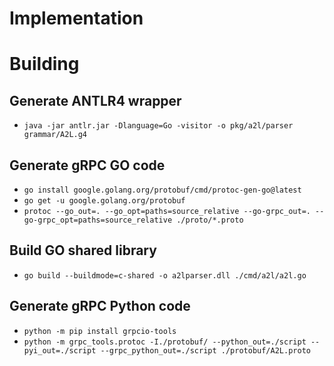 # Implementation

# Building
## Generate ANTLR4 wrapper
- `java -jar antlr.jar -Dlanguage=Go -visitor -o pkg/a2l/parser grammar/A2L.g4`

## Generate gRPC GO code
- `go install google.golang.org/protobuf/cmd/protoc-gen-go@latest`
- `go get -u google.golang.org/protobuf`
- `protoc --go_out=. --go_opt=paths=source_relative --go-grpc_out=. --go-grpc_opt=paths=source_relative ./proto/*.proto`

## Build GO shared library
- `go build --buildmode=c-shared -o a2lparser.dll ./cmd/a2l/a2l.go`

## Generate gRPC Python code
- `python -m pip install grpcio-tools`
- `python -m grpc_tools.protoc -I./protobuf/ --python_out=./script --pyi_out=./script --grpc_python_out=./script ./protobuf/A2L.proto`
